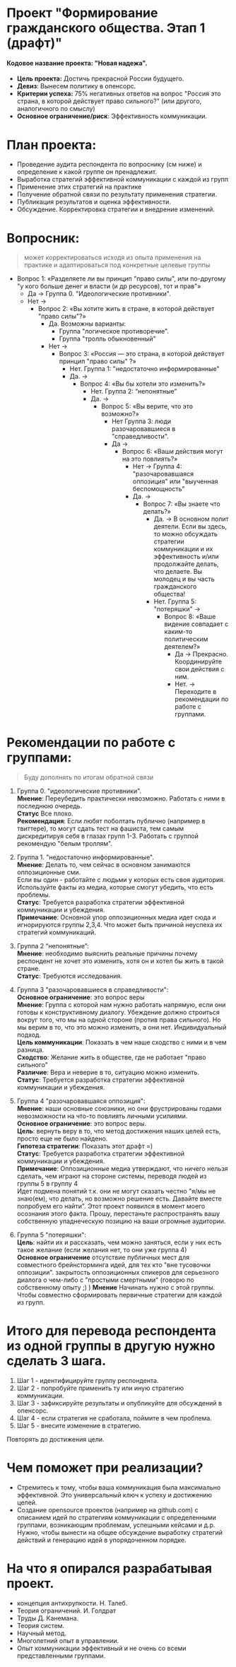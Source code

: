 # Проект "Формирование гражданского общества. Этап 1 (драфт)"
#### **Кодовое название проекта:** "Новая надежа".
- **Цель проекта:** Достичь прекрасной России будущего.
- **Девиз**: Вынесем политику в опенсорс.
- **Критерии успеха:** 75% негативных ответов на вопрос "Россия это страна, в которой действует право сильного?" (или другого, аналогичного по смыслу)
- **Основное ограничение/риск**: Эффективность коммуникации.


# План проекта: 

- Проведение аудита респондента по вопроснику (см ниже) и определение к какой группе он пренадлежит.
- Выработка стратегий эффективной коммуникации с каждой из групп
- Применение этих стратегий на практике
- Получение обратной связи по результату применения стратегии. 
- Публикация результатов и оценка эффективности.
- Обсуждение. Корректировка стратегии и внедрение изменений.

# Вопросник: 
> может корректироваться исходя из опыта применения на практике и адаптироваться под конкретные целевые группы

- Вопрос 1: «Разделяете ли вы принцип "право силы", или по-другому "у кого больше денег и власти (и др ресурсов), тот и прав"»
  - Да -> Группа 0. "Идеологические противники".
  - Нет -> 
    - Вопрос 2: «Вы хотите жить в стране, в которой действует "право силы"?»
      - Да. Возможны варианты:
          - Группа "логическое противоречие".
          - Группа "тролль обыкновенный"
      - Нет -> 
        - Вопрос 3: «Россия — это страна, в которой действует принцип "право силы" ?»
          - Нет. Группа 1: "недостаточно информированные"
          - Да. ->
            - Вопрос 4: «Вы бы хотели это изменить?»
              - Нет. Группа 2: “непонятные”
              - Да. ->
                - Вопрос 5: «Вы верите, что это возможно?»
                  - Нет Группа 3: люди разочаровавшиеся в "справедливости".
                  - Да ->
                    - Вопрос 6: «Ваши действия могут на это повлиять?»
                      - Нет -> Группа 4: "разочаровавшаяся оппозиция" или "выученная беспомощность"
                      - Да. ->
                        - Вопрос 7: «Вы знаете что делать?»
                          - Да. → В основном полит деятели. Если вы здесь, то можно обсуждать стратегии коммуникации и их эффективность и/или продолжайте делать, что делаете. Вы молодец и вы часть гражданского общества!
                          - Нет. Группа 5: "потеряшки" ->
                            - Вопрос 8: «Ваше видение совпадает с каким-то политическим деятелем?»
                              - Да → Прекрасно. Координируйте свои действия с ним.
                              - Нет. -> Переходите в рекомендации по работе с группами.

# Рекомендации по работе с группами:
> Буду дополнять по итогам обратной связи

1. Группа 0. "идеологические противники". <br>
   **Мнение**: Переубедить практически невозможно. Работать с ними в последнюю очередь. <br>
   **Статус** Все плохо. <br>
   **Рекомендация**: Если любят поболтать публично (например в твиттере), то могут сдать тест на фашиста, 
  тем самым дискредитируя себя в глазах групп 1-3. Работать с группой рекомендую "белым троллям". <br>
   
2. Группа 1. "недостаточно информированные". <br>
   **Мнение**: Делать то, чем сейчас в основном занимаются оппозиционные сми. <br> 
  Если вы один - работайте с людьми у которых есть своя аудитория. Используйте факты из медиа, которые смогут убедить, что есть проблемы. <br>
   **Статус**: Требуется разработка стратегии эффективной коммуникации и убеждения. <br>
   **Примечание**: Основной упор оппозиционных медиа идет сюда и игнорируются группы 2,3,4. Что может быть причиной неуспеха их стратегий коммуникаций.
3. Группа 2 “непонятные”: <br>
 **Мнение**: необходимо выяснить реальные причины почему респондент не хочет это изменить, хотя он и хотел бы жить в такой стране. <br> 
 **Статус**: Требуются исследования.
4. Группа 3 "разочаровавшиеся в справедливости": <br>
   **Основное ограничение**: это вопрос веры <br>
   **Мнение**: Группа с которой нам нужно работать напрямую, если они готовы к конструктивному диалогу. Убеждение должно строиться вокруг того, что мы на одной стороне (против права сильного). 
 Но мы верим в то, что это можно изменить, а они нет.
 Индивидуальный подход. <br>
   **Цель коммуникации**: Показать в чем наше сходство с ними и в чем разница. <br>
   **Сходство**: Желание жить в обществе, где не работает "право сильного" <br>
   **Различие**: Вера и неверие в то, ситуацию можно изменить. <br>
   **Статус**: Требуется разработка стратегии эффективной коммуникации и убеждения.
5. Группа 4 "разочаровавшаяся оппозиция": <br>
   **Мнение**: наши основные союзники, но они фрустрированы годами невозможности на что-то повлиять личными усилиями. <br>
   **Основное ограничение**: это вопрос веры. <br>
   **Цель**: вернуть веру в то, что метод достижения наших целей есть, просто еще не было найдено. <br>
   **Гипотеза стратегии**: Показать этот драфт =) <br>
   **Статус**: Требуется разработка стратегии эффективной коммуникации и убеждения. <br>
   **Примечание**: Оппозиционные медиа утверждают, что ничего нельзя сделать, чем играют на стороне системы, переводя людей из группы 5 в группу 4 <br>
   Идет подмена понятий т.к. они не могут сказать честно "я/мы не знаю(ем), что делать, но возможно решение есть. Давайте вместе попробуем его найти".
   Этот проект появился в момент моего осознания этого факта. Прошу, перестаньте распространять вашу собственную упаднеческую позицию на ваши огромные аудитории.
6. Группа 5 "потеряшки": <br>
   **Цель**: найти их и рассказать, чем можно заняться, если у них есть такое желание (если желания нет, то они уже группа 4) <br>
   **Основное ограничение** отсутствие публичных мест для совместного брейнсторминга идей, для тех кто "вне тусовочки оппозиции". закрытость оппозиционных спикеров для серьезного диалога о чем-либо с "простыми смертными" (говорю по собственному опыту ;) )
   **Мнение** Начинать нужно с этой группы. Чтобы совместно сформировать первичные стратегии для каждой из групп.

# Итого для перевода респондента из одной группы в другую нужно сделать 3 шага.
1. Шаг 1 - идентифицируйте группу респондента.
2. Шаг 2 - попробуйте применить ту или иную стратегию коммуникации.
3. Шаг 3 - зафиксируйте результаты и опубликуйте для обсуждений в опенсорс.
4. Шаг 4 - если стратегия не сработала, поймите в чем проблема. 
5. Шаг 5 - внесите изменение в стратегию.

Повторять до достижения цели.

# Чем поможет при реализации?
 - Cтремитесь к тому, чтобы ваша коммуникация была максимально эффективной. Это универсальный ключ к успеху и достижению целей.
 - Создание opensource проектов (например на github.com) с описанием идей по стратегиям коммуникации с определенными группами, возникающим проблемам, успешными кейсами и д.р.
 Нужно, чтобы вынести на общее обсуждение выработку стратегий действий и генерацию идей в упорядоченном порядке.



# На что я опирался разрабатывая проект.
  - концепция антихрупкости. Н. Талеб.
  - Теория ограничений. И. Голдрат
  - Труды Д. Канемана.
  - Теория систем.
  - Научный метод.
  - Многолетний опыт в управлении.
  - Опыт коммуникации эффективный и не очень со всеми представленными группами.
                    



